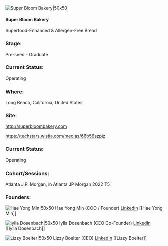 

![Super Bloom Bakery|50x50](https://apimg.techstars.com/connect/images/image_files/631f58ceee582c000787014d/original/SuperBloom-1000x1000-logo.png)

#### Super Bloom Bakery
Superfood-Enhanced & Allergen-Free Bread

### Stage: 
Pre-seed - Graduate 

### Current Status: 
Operating

### Where:
Long Beach, California, United States

### Site:
http://superbloombakery.com

https://techstars.wistia.com/medias/66b56szpjz



### Current Status: 
Operating

### Cohort/Sessions: 
Atlanta J.P. Morgan, in Atlanta JP Morgan 2022 T5

### Founders: 

![Hae Yong Min|50x50](https://www.f6s.com/content-resource/profiles/3118519_th2.jpg) Hae Yong Min (COO / Founder) [LinkedIn](https://linkedin.com/in/hae-yong-min-0aa24523a) [[Hae Yong Min]]

![Iylla Dosenbach|50x50](https://www.f6s.com/content-resource/profiles/3123143_th2.jpg) Iylla Dosenbach (CEO Co-Founder) [LinkedIn](https://linkedin.com/in/iylla) [[Iylla Dosenbach]]

![Lizzy Boelter|50x50](https://www.f6s.com/content-resource/profiles/3123166_th2.jpg) Lizzy Boelter (CEO) [LinkedIn](https://linkedin.com/in/lizzy-boelter-97620483) [[Lizzy Boelter]]


